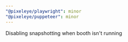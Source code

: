 ```yaml
---
"@pixeleye/playwright": minor
"@pixeleye/puppeteer": minor
---
```


Disabling snapshotting when booth isn't running
